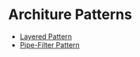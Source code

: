 # Architure Patterns 

- [Layered Pattern](./layered-pattern)
- [Pipe-Filter Pattern](./pipe-filter-pattern)